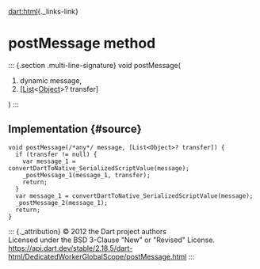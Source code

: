[dart:html](../../dart-html/dart-html-library){._links-link}

postMessage method
==================

::: {.section .multi-line-signature}
void postMessage(

1.  dynamic message,
2.  \[[List](../../dart-core/list-class)\<[Object](../../dart-core/object-class)\>?
    transfer\]

)
:::

Implementation {#source}
--------------

``` {.language-dart data-language="dart"}
void postMessage(/*any*/ message, [List<Object>? transfer]) {
  if (transfer != null) {
    var message_1 = convertDartToNative_SerializedScriptValue(message);
    _postMessage_1(message_1, transfer);
    return;
  }
  var message_1 = convertDartToNative_SerializedScriptValue(message);
  _postMessage_2(message_1);
  return;
}
```

::: {._attribution}
© 2012 the Dart project authors\
Licensed under the BSD 3-Clause \"New\" or \"Revised\" License.\
<https://api.dart.dev/stable/2.18.5/dart-html/DedicatedWorkerGlobalScope/postMessage.html>
:::

